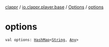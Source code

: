 [clappr](../../index.md) / [io.clappr.player.base](../index.md) / [Options](index.md) / [options](.)

# options

`val options: `[`HashMap`](https://developer.android.com/reference/java/util/HashMap.html)`<`[`String`](https://kotlinlang.org/api/latest/jvm/stdlib/kotlin/-string/index.html)`, `[`Any`](https://kotlinlang.org/api/latest/jvm/stdlib/kotlin/-any/index.html)`>`